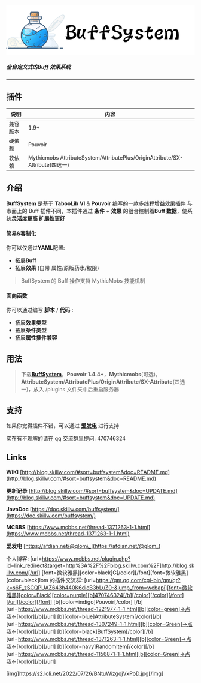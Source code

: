 ![header](images/Buff_header.png)

##### **全自定义式**的**Buff 效果系统**

---

## 插件

| 说明     | 内容                                                                          |
| -------- | ----------------------------------------------------------------------------- |
| 兼容版本 | 1.9+                                                                          |
| 硬依赖   | Pouvoir                                                                       |
| 软依赖   | Mythicmobs AttributeSystem/AttributePlus/OriginAttribute/SX-Attribute(四选一) |

## 介绍

**BuffSystem** 是基于 **TabooLib VI** & **Pouvoir** 编写的一款多线程增益效果插件
与市面上的 Buff 插件不同，本插件通过 **条件** + **效果** 的组合控制着**Buff 数据**，使系统**灵活度更高 扩展性更好**

#### **简易&客制化**

你可以仅通过**YAML**配置:

- 拓展**Buff**
- 拓展**效果** (自带 属性/原版药水/权限)

> BuffSystem 的 Buff 操作支持 MythicMobs 技能机制

#### **面向函数**

你可以通过编写 **脚本** / **代码** :

- 拓展**效果类型**
- 拓展**条件类型**
- 拓展**属性插件兼容**

## 用法

> 下载[**BuffSystem**](https://www.mcbbs.net/thread-1371263-1-1.html)，**Pouvoir 1.4.4+**，**Mythicmobs**(可选)，**AttributeSystem**/**AttributePlus**/**OriginAttribute**/**SX-Attribute**(四选一)，放入 /plugins 文件夹中后重启服务器

## 支持

如果你觉得插件不错，可以通过 [**爱发电**](https://afdian.net/@glom_) 进行支持

实在有不理解的请在 qq 交流群里提问: 470746324

## Links

**WIKI** [http://blog.skillw.com/#sort=buffsystem&doc=README.md](http://blog.skillw.com/#sort=buffsystem&doc=README.md)

**更新记录** [http://blog.skillw.com/#sort=buffsystem&doc=UPDATE.md](http://blog.skillw.com/#sort=buffsystem&doc=UPDATE.md)

**JavaDoc** [https://doc.skillw.com/buffsystem/](https://doc.skillw.com/buffsystem/)

**MCBBS** [https://www.mcbbs.net/thread-1371263-1-1.html](https://www.mcbbs.net/thread-1371263-1-1.html)

**爱发电** [https://afdian.net/@glom\_](https://afdian.net/@glom_)

个人博客: [url=https://www.mcbbs.net/plugin.php?id=link_redirect&target=http%3A%2F%2Fblog.skillw.com%2F]http://blog.skillw.com/[/url]
[font=微软雅黑][color=black]G[/color][/font][font=微软雅黑][color=black]lom 的插件交流群: [url=https://qm.qq.com/cgi-bin/qm/qr?k=s6F_zSCQPUAZ643h440K6dicB3bLuZ0-&jump_from=webapi][font=微软雅黑][color=Black][color=purple][b]470746324[/b][/color][/color][/font][/url][/color][/font]
[b][color=indigo]Pouvoir[/color] [/b][url=https://www.mcbbs.net/thread-1221977-1-1.html][b][color=green]->点我<-[/color][/b][/url]
[b][color=blue]AttributeSystem[/color][/b] [url=https://www.mcbbs.net/thread-1307249-1-1.html][b][color=Green]->点我<-[/color][/b][/url]
[b][color=black]BuffSystem[/color][/b] [url=https://www.mcbbs.net/thread-1371263-1-1.html][b][color=Green]->点我<-[/color][/b][/url]
[b][color=navy]RandomItem[/color][/b] [url=https://www.mcbbs.net/thread-1156871-1-1.html][b][color=Green]->点我<-[/color][/b][/url]

[img]https://s2.loli.net/2022/07/26/BNtuWizgqjVxPoD.jpg[/img]
